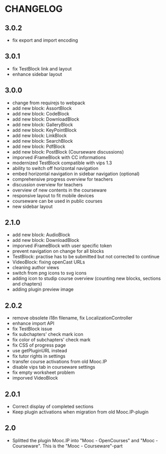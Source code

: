 CHANGELOG
=========
3.0.2
-----
* fix export and import encoding

3.0.1
-----
* fix TestBlock link and layout
* enhance sidebar layout

3.0.0
-----
* change from requirejs to webpack
* add new block: AssortBlock
* add new block: CodeBlock
* add new block: DownloadBlock
* add new block: GalleryBlock
* add new block: KeyPointBlock
* add new block: LinkBlock
* add new block: SearchBlock
* add new block: PdfBlock
* add new block: PostBlock (Courseware discussions)
* imporved iFrameBlock with CC informations
* modernized TestBlock compatible with vips 1.3
* ability to switch off horizontal navigation
* embed horizontal navigation in sidebar navigation (optional)
* comprehensive progress overview for teachers
* discussion overview for teachers
* overview of new contents in the courseware
* responsive layout to fit mobile devices
* courseware can be used in public courses
* new sidebar layout

2.1.0
-----
* add new block: AudioBlock
* add new block: DownloadBlock
* imporved iFrameBlock with user specific token
* prevent navigation on change for all blocks
* TestBlock: practise has to be submitted but not corrected to continue
* VideoBlock: fixing openCast URLs
* cleaning author views
* switch from png icons to svg icons
* adding icon to studip course overview (counting new blocks, sections and chapters)
* adding plugin preview image

2.0.2
-----
* remove obsolete i18n filename, fix LocalizationController
* enhance import API
* fix TestBlock issue
* fix subchapters' check mark icon
* fix color of subchapters' check mark
* fix CSS of progress page
* use getPluginURL instead
* fix tutor rights in settings
* transfer course activations from old Mooc.IP
* disable vips tab in courseware settings
* fix empty worksheet problem
* imporved VideoBlock 

2.0.1
-----
* Correct display of completed sections
* Keep plugin activations when migration from old Mooc.IP-plugin

2.0
---
* Splitted the plugin Mooc.IP into "Mooc - OpenCourses" and "Mooc - Courseware". This is the "Mooc - Courseware"-part
